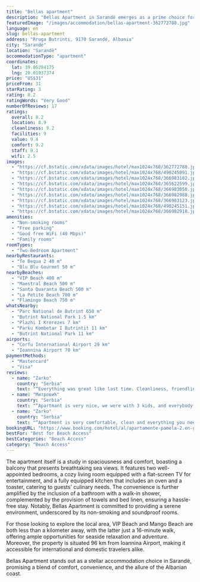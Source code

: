 ```yaml
---
title: "Bellas apartment"
description: "Bellas Apartment in Sarandë emerges as a prime choice for travelers seeking comfort and convenience, located just a short stroll from the pristine Maestral Beach and within easy reach of Santa Quaranta Beach."
featuredImage: "/images/accommodation/bellas-apartment-362772780.jpg"
language: en
slug: bellas-apartment
address: "Rruga Butrinti, 9170 Sarandë, Albania"
city: "Sarandë"
location: "Sarandë"
accommodationType: "apartment"
coordinates:
  lat: 39.86284175
  lng: 20.01937374
price: "US$31"
priceFrom: 31
starRating: 3
rating: 8.2
ratingWords: "Very Good"
numberOfReviews: 17
ratings:
  overall: 8.2
  location: 8.9
  cleanliness: 9.2
  facilities: 9
  value: 9.4
  comfort: 9.2
  staff: 9.1
  wifi: 2.5
images:
  - "https://cf.bstatic.com/xdata/images/hotel/max1024x768/362772780.jpg?k=b15570a481427c1ef21926b75810e25baba5d0bd4065df3cbc18cc9f225aa268&o=&hp=1"
  - "https://cf.bstatic.com/xdata/images/hotel/max1024x768/490245091.jpg?k=aa152dafe1c798afc6e0e2ccc0bab199b3cf68ee4deaab54527071b8eea40ffe&o=&hp=1"
  - "https://cf.bstatic.com/xdata/images/hotel/max1024x768/366983182.jpg?k=40fd775f2c7bade8ca8935f23c67caea4f36bca60e31f8aba0e894184b4fab7b&o=&hp=1"
  - "https://cf.bstatic.com/xdata/images/hotel/max1024x768/365622599.jpg?k=e6fdd9a2a474cc18b61e232bb49f10b4d677bda885853d89fab433a0b91191f4&o=&hp=1"
  - "https://cf.bstatic.com/xdata/images/hotel/max1024x768/366983058.jpg?k=91ad035da0c47545a3135cff8387e4140161121b9834b2bbacd4718017ca5fdf&o=&hp=1"
  - "https://cf.bstatic.com/xdata/images/hotel/max1024x768/366982988.jpg?k=ef07f4075c0167e000285749e5c202e8b489ce7208e131f35d101c897f05242a&o=&hp=1"
  - "https://cf.bstatic.com/xdata/images/hotel/max1024x768/366983123.jpg?k=1935afcdc9ad634e6b91d8afcf9ff12f107d83e0f45ed416f999a92c23270949&o=&hp=1"
  - "https://cf.bstatic.com/xdata/images/hotel/max1024x768/490245151.jpg?k=443768ead23f3dd709a5d92f36882137c09cf2bd8d4a9bc64b2ace618a29c7d5&o=&hp=1"
  - "https://cf.bstatic.com/xdata/images/hotel/max1024x768/366982918.jpg?k=79c82686a6d55cb5f6e6ff9b3368182d7a14c73142aa58524513d0ce9b80eb49&o=&hp=1"
amenities:
  - "Non-smoking rooms"
  - "Free parking"
  - "Good free WiFi (40 Mbps)"
  - "Family rooms"
roomTypes:
  - "Two-Bedroom Apartment"
nearbyRestaurants:
  - "Te Bequa 2 40 m"
  - "Blu Blu Gourmet 50 m"
nearbyBeaches:
  - "VIP Beach 400 m"
  - "Maestral Beach 500 m"
  - "Santa Quaranta Beach 500 m"
  - "La Petite Beach 700 m"
  - "Flamingo Beach 750 m"
whatsNearby:
  - "Parc National de Butrint 650 m"
  - "Butrint National Park 1.5 km"
  - "Plazhi I Krorezes 7 km"
  - "Parku Kombetar I Butrintit 11 km"
  - "Butrint National Park 11 km"
airports:
  - "Corfu International Airport 29 km"
  - "Ioannina Airport 70 km"
paymentMethods:
  - "Mastercard"
  - "Visa"
reviews:
  - name: "Zarko"
    country: "Serbia"
    text: "“Everything was great like last time. Cleanliness, friendliness and comfort. Of course, if you could rate it 11. For every recommendation!”"
  - name: "Митровић"
    country: "Serbia"
    text: "“Apartmant is very nice, we were with 3 kids, and everybody have their own space, it is at quite and peacefull location. Apartments owners are very nice and helpful.”"
  - name: "Zarko"
    country: "Serbia"
    text: "“Apartment is very comfortable, clean and everything you need is near you. The host is very kind i ready to cooperate. Althought we know it's not possible, the Overall impression would be an 11! 😀”"
bookingURL: "https://www.booking.com/hotel/al/apartamente-pamela-2.en-gb.html?aid=8035640"
bestFor: "Best for Beach Access"
bestCategories: "Beach Access"
category: "Beach Access"
---
```


The apartment itself is a study in spaciousness and comfort, boasting a balcony that presents breathtaking sea views. It features two well-appointed bedrooms, a cozy living room equipped with a flat-screen TV for entertainment, and a fully equipped kitchen that includes an oven and a toaster, catering to guests' culinary needs. The convenience is further amplified by the inclusion of a bathroom with a walk-in shower, complemented by the provision of towels and bed linen, ensuring a hassle-free stay. Notably, Bellas Apartment is committed to providing a serene environment, underscored by its non-smoking and soundproof rooms.

For those looking to explore the local area, VIP Beach and Mango Beach are both less than a kilometer away, with the latter just a 16-minute walk, offering ample opportunities for seaside relaxation and adventure. Moreover, the property is situated 96 km from Ioannina Airport, making it accessible for international and domestic travelers alike.

Bellas Apartment stands out as a stellar accommodation choice in Sarandë, promising a blend of comfort, convenience, and the allure of the Albanian coast.